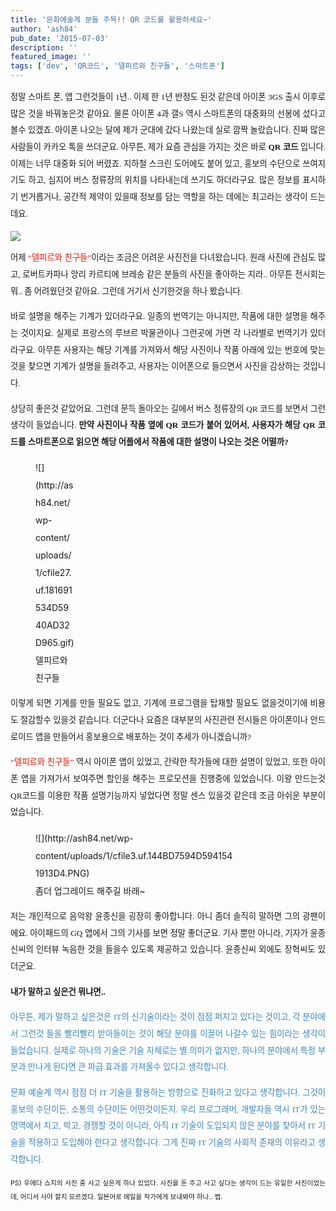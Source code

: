 ```yaml
---
title: '문화예술계 분들 주목!! QR 코드를 활용하세요~'
author: 'ash84'
pub_date: '2015-07-03'
description: ''
featured_image: ''
tags: ['dev', 'QR코드', '델피르와 친구들', '스마트폰']
---
```



<div style="text-align: justify; line-height: 2;"><span style="font-size: 10pt;"><span style="font-family: Dotum;">정말 스마트 폰, 앱 그런것들이 1년.. 이제 한 1년 반정도 된것 같은데 아이폰 3GS 출시 이후로 많은 것을 바꿔놓은것 같아요. 물론 아이폰 4과 갤S 역시 스마트폰의 대중화의 선봉에 섰다고 볼수 있겠죠. 아이폰 나오는 달에 제가 군대에 갔다 나왔는데 실로 깜짝 놀랐습니다. 진짜 많은 사람들이 카카오 톡을 쓰더군요. </span></span><span style="font-size: 10pt;"><span style="font-family: Dotum;">아무튼, 제가 요즘 관심을 가지는 것은 바로 <span style="font-weight: bold;">QR 코드 </span>입니다. 이제는 너무 대중화 되어 버렸죠. 지하철 스크린 도어에도 붙어 있고, 홍보의 수단으로 쓰여지기도 하고, 심지어 버스 정류장의 위치를 나타내는데 쓰기도 하더라구요. 많은 정보를 표시하기 번거롭거나, 공간적 제약이 있을때 정보를 담는 역할을 하는 데에는 최고라는 생각이 드는데요. </span></span>

![](http://ash84.net/wp-content/uploads/1/cfile25.uf.130B005A4D5940140A7602.jpg)

<span style="font-size: 10pt;"><span style="font-family: Dotum;">어제 <span style="color: rgb(227, 22, 0);">“델피르와 친구들”</span>이라는 조금은 어려운 사진전을 다녀왔습니다. 원래 사진에 관심도 많고, 로버트카파나 앙리 카르티에 브레송 같은 분들의 사진을 좋아하는 지라.. 아무튼 전시회는 뭐.. 좀 어려웠던것 같아요. 그런데 거기서 신기한것을 하나 봤습니다. </span></span>

<span style="font-size: 10pt;"><span style="font-family: Dotum;">바로 설명을 해주는 기계가 있더라구요. 일종의 번역기는 아니지만, 작품에 대한 설명을 해주는 것이지요. 실제로 프랑스의 루브르 박물관이나 그런곳에 가면 각 나라별로 번역기가 있더라구요. 아무튼 사용자는 해당 기계를 가져와서 해당 사진이나 작품 아래에 있는 번호에 맞는 것을 찾으면 기계가 설명을 들려주고, 사용자는 이어폰으로 들으면서 사진을 감상하는 것입니다.</span></span>

<span style="font-size: 10pt;"><span style="font-family: Dotum;">상당히 좋은것 같았어요. 그런데 문득 돌아오는 길에서 버스 정류장의 QR 코드를 보면서 그런 생각이 들었습니다. <span style="font-weight: bold;">만약 사진이나 작품 옆에 QR 코드가 붙어 있어서, 사용자가 해당 QR 코드를 스마트폰으로 읽으면 해당 어플에서 작품에 대한 설명이 나오는 것은 어떨까? </span></span></span>

<figure class="wp-caption aligncenter" style="width: 62px">![](http://ash84.net/wp-content/uploads/1/cfile27.uf.181691534D5940AD32D965.gif)<figcaption class="wp-caption-text">델피르와 친구들 </figcaption></figure><span style="font-size: 10pt;"><span style="font-family: Dotum;">이렇게 되면 기계를 만들 필요도 없고, 기계에 프로그램을 탑재할 필요도 없을것이기에 비용도 절감할수 있을것 같습니다. 더군다나 요즘은 대부분의 사진관련 전시들은 아이폰이나 안드로이드 앱을 만들어서 홍보용으로 배포하는 것이 추세가 아니겠습니까?</span></span>

<span style="font-size: 10pt;"><span style="font-family: Dotum;"><span style="color: rgb(227, 22, 0);">“델피르와 친구들” </span>역시 아이폰 앱이 있었고, 간략한 작가들에 대한 설명이 있었고, 또한 아이폰 앱을 가져가서 보여주면 할인을 해주는 프로모션을 진행중에 있었습니다. 이왕 만드는것 QR코드를 이용한 작품 설명기능까지 넣었다면 정말 센스 있을것 같은데 조금 아쉬운 부분이었습니다. </span></span>

<figure class="wp-caption aligncenter" style="width: 320px">![](http://ash84.net/wp-content/uploads/1/cfile3.uf.144BD7594D5941541913D4.PNG)<figcaption class="wp-caption-text">좀더 업그레이드 해주길 바래~  
</figcaption></figure><span style="font-size: 10pt;"><span style="font-family: Dotum;">저는 개인적으로 음악왕 윤종신을 굉장히 좋아합니다. 아니 좀더 솔직히 말하면 그의 광팬이에요. 아이패드의 GQ 앱에서 그의 기사를 보면 정말 좋더군요. 기사 뿐만 아니라, 기자가 윤종신씨의 인터뷰 녹음한 것을 들을수 있도록 제공하고 있습니다. 윤종신씨 외에도 장혁씨도 있더군요. </span></span>  
  
<span style="font-size: 10pt; font-weight: bold;"><span style="font-family: Dotum;"><span style="font-size: 10pt;">내가 말하고 싶은건 뭐냐면.. </span></span></span>  
  
<span style="font-size: 10pt; color: rgb(59, 134, 191);"><span style="font-family: Dotum;">아무튼, 제가 말하고 싶은것은 IT의 신기술이라는 것이 점점 퍼지고 있다는 것이고, 각 분야에서 그런것 들을 빨리빨리 받아들이는 것이 해당 분야를 이끌어 나갈수 있는 힘이라는 생각이 들었습니다. 실제로 하나의 기술은 기술 자체로는 별 의미가 없지만, 하나의 분야에서 특정 부분과 만나게 된다면 큰 파급 효과를 가져올수 있다고 생각합니다.</span></span>  
  
<span style="font-size: 10pt; color: rgb(59, 134, 191);"><span style="font-family: Dotum;">문화<span style="font-size: 10pt;"> 예술계 역시 점점 더 IT 기술을 활용하는 방향으로 진화하고 있다고 생각합니다. 그것이 홍보의 수단이든, 소통의 수단이든 어떤것이든지. 우리 프로그래머, 개발자들 역시 IT가 있는 영역에서 치고, 박고, 경쟁할 것이 아니라, 아직 IT 기술이 도입되지 않은 분야를 찾아서 IT 기술을 적용하고 도입해야 한다고 생각합니다. </span></span></span><span style="font-family: Dotum;"><span style="font-size: 10pt;"><span style="color: rgb(59, 134, 191);">그게 진짜 IT 기술의 사회적 존재의 이유라고 생각합니다.</span></span></span>

<span style="font-size: 8pt;">PS) 우에다 쇼지의 사진 중 사고 싶은게 하나 있었다. 사진을 돈 주고 사고 싶다는 생각이 드는 유일한 사진이었는데, 어디서 사야 할지 모르겠다. 일본어로 메일을 작가에게 보내봐야 하나.. 쩝. </span>

</div>

